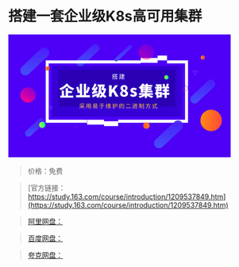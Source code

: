 # 搭建一套企业级K8s高可用集群

![img](../../../assets/study163/free/9c0c23c4d136467ebdccfe18ef2dc954.png)

> 价格：免费

> [官方链接：https://study.163.com/course/introduction/1209537849.htm](https://study.163.com/course/introduction/1209537849.htm)

> [阿里网盘：]()

> [百度网盘：]()

> [夸克网盘：]()
